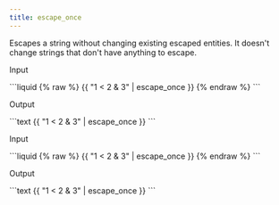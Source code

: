 ```yaml
---
title: escape_once
---
```


Escapes a string without changing existing escaped entities. It doesn't change strings that don't have anything to escape.

<p class="code-label">Input</p>
```liquid
{% raw %}
{{ "1 < 2 & 3" | escape_once }}
{% endraw %}
```

<p class="code-label">Output</p>
```text
{{ "1 < 2 & 3" | escape_once }}
```

<p class="code-label">Input</p>
```liquid
{% raw %}
{{ "1 &lt; 2 &amp; 3" | escape_once }}
{% endraw %}
```

<p class="code-label">Output</p>
```text
{{ "1 &lt; 2 &amp; 3" | escape_once }}
```
